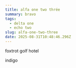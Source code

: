 ```yaml
---
title: alfa one two thrée
summary: bravo
tags:
  - delta one
  - echo two
slug: alfa-one-two-three
date: 2025-08-31T10:48:46.296Z
---
```

foxtrot golf
hotel

indigo
